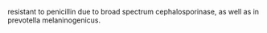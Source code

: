resistant to penicillin due to broad spectrum cephalosporinase, as well as in prevotella melaninogenicus.